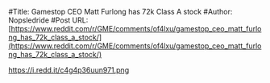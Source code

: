 #Title: Gamestop CEO Matt Furlong has 72k Class A stock
#Author: Nopsledride
#Post URL: [https://www.reddit.com/r/GME/comments/of4lxu/gamestop_ceo_matt_furlong_has_72k_class_a_stock/](https://www.reddit.com/r/GME/comments/of4lxu/gamestop_ceo_matt_furlong_has_72k_class_a_stock/)


https://i.redd.it/c4g4p36uun971.png